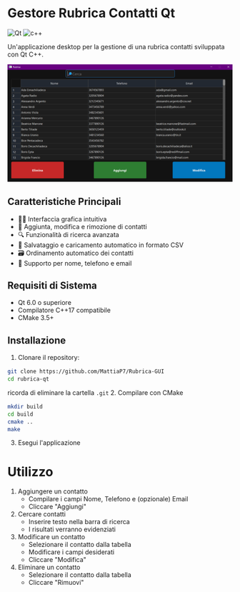 # Gestore Rubrica Contatti Qt

![Qt](https://img.shields.io/badge/Qt-6.0%2B-green)
![c++](https://img.shields.io/badge/-C++-blue?logo=cplusplus)

Un'applicazione desktop per la gestione di una rubrica contatti sviluppata con Qt C++.

![image alt text](app.png "Interfaccia applicazione")

## Caratteristiche Principali

- 🧑‍💻 Interfaccia grafica intuitiva
- 📝 Aggiunta, modifica e rimozione di contatti
- 🔍 Funzionalità di ricerca avanzata
- 💾 Salvataggio e caricamento automatico in formato CSV
- 🗃️ Ordinamento automatico dei contatti
- 📱 Supporto per nome, telefono e email

## Requisiti di Sistema

- Qt 6.0 o superiore
- Compilatore C++17 compatibile
- CMake 3.5+

## Installazione

1. Clonare il repository:

```bash
git clone https://github.com/MattiaP7/Rubrica-GUI
cd rubrica-qt
```

ricorda di eliminare la cartella `.git` 2. Compilare con CMake

```bash
mkdir build
cd build
cmake ..
make
```

3. Esegui l'applicazione

# Utilizzo

1. Aggiungere un contatto
   - Compilare i campi Nome, Telefono e (opzionale) Email
   - Cliccare "Aggiungi"
2. Cercare contatti
   - Inserire testo nella barra di ricerca
   - I risultati verranno evidenziati
3. Modificare un contatto
   - Selezionare il contatto dalla tabella
   - Modificare i campi desiderati
   - Cliccare "Modifica"
4. Eliminare un contatto
   - Selezionare il contatto dalla tabella
   - Cliccare "Rimuovi"
